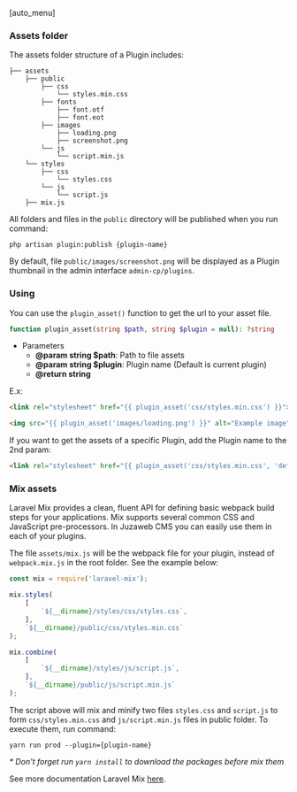 

[auto_menu]

### Assets folder

The assets folder structure of a Plugin includes:
```
├── assets
    ├── public
        ├── css
            └── styles.min.css
        ├── fonts
            ├── font.otf
            ├── font.eot
        ├── images
            ├── loading.png
            ├── screenshot.png
        └── js
            └── script.min.js
    └── styles
        ├── css
            └── styles.css
        └── js
            └── script.js
    ├── mix.js
```

All folders and files in the `public` directory will be published when you run command:
```shell
php artisan plugin:publish {plugin-name}
```

By default, file `public/images/screenshot.png` will be displayed as a Plugin thumbnail in the admin interface `admin-cp/plugins`.

### Using
You can use the `plugin_asset()` function to get the url to your asset file.

```php
function plugin_asset(string $path, string $plugin = null): ?string
```

- Parameters
  - **@param string $path**: Path to file assets
  - **@param string $plugin**: Plugin name (Default is current plugin)
  - **@return string**

E.x:
```html
<link rel="stylesheet" href="{{ plugin_asset('css/styles.min.css') }}">

<img src="{{ plugin_asset('images/loading.png') }}" alt="Example image">
```

If you want to get the assets of a specific Plugin, add the Plugin name to the 2nd param:
```html
<link rel="stylesheet" href="{{ plugin_asset('css/styles.min.css', 'default') }}">
```

### Mix assets
Laravel Mix provides a clean, fluent API for defining basic webpack build steps for your applications. Mix supports several common CSS and JavaScript pre-processors. In Juzaweb CMS you can easily use them in each of your plugins.

The file `assets/mix.js` will be the webpack file for your plugin, instead of `webpack.mix.js` in the root folder. See the example below:

```javascript
const mix = require('laravel-mix');

mix.styles(
    [
        `${__dirname}/styles/css/styles.css`,
    ],
    `${__dirname}/public/css/styles.min.css`
);

mix.combine(
    [
        `${__dirname}/styles/js/script.js`,
    ],
    `${__dirname}/public/js/script.min.js`
);
```
The script above will mix and minify two files `styles.css` and `script.js` to form `css/styles.min.css` and `js/script.min.js` files in public folder. To execute them, run command:

```shell
yarn run prod --plugin={plugin-name}
```
_* Don't forget run `yarn install` to download the packages before mix them_

See more documentation Laravel Mix [here](https://github.com/laravel-mix/laravel-mix/tree/master/docs).
